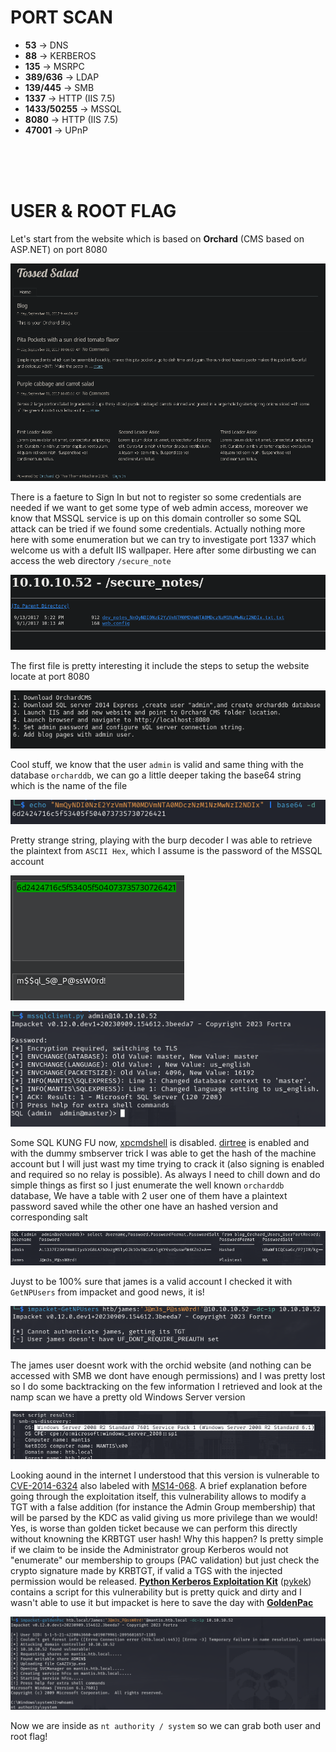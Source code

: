 # PORT SCAN
* **53** &#8594; DNS
* **88** &#8594; KERBEROS
* **135** &#8594; MSRPC
* **389/636** &#8594; LDAP
* **139/445** &#8594; SMB
* **1337** &#8594; HTTP (IIS 7.5)
* **1433/50255** &#8594; MSSQL
* **8080** &#8594; HTTP (IIS 7.5)
* **47001** &#8594; UPnP

<br><br><br>

# USER & ROOT FLAG
Let's start from the website which is based on **Orchard** (CMS based on ASP.NET) on port 8080

![a1687d450d5aaa139c0a1141c2b1cbaf.png](img/a1687d450d5aaa139c0a1141c2b1cbaf.png)

There is a faeture to Sign In but not to register so some credentials are needed if we want to get some type of web admin access, moreover we know that MSSQL service is up on this domain controller so some SQL attack can be tried if we found some credentials. Actually nothing more here with some enumeration but we can try to investigate port 1337 which welcome us with a defult IIS wallpaper.
Here after some dirbusting we can access the web directory `/secure_note`

![0ee3f6bfb125d560e00e278e94b92c5b.png](img/0ee3f6bfb125d560e00e278e94b92c5b.png)

The first file is pretty interesting it include the steps to setup the website locate at port 8080

![4612478bb1d1655fca06f462fc8fcdb1.png](img/4612478bb1d1655fca06f462fc8fcdb1.png)

Cool stuff, we know that the user `admin` is valid and same thing with the database `orcharddb`, we can go a little deeper taking the base64 string which is the name of the file 

![250de6dbf86fb9dbcf5f49a4f4e2cd88.png](img/250de6dbf86fb9dbcf5f49a4f4e2cd88.png)

Pretty strange string, playing with the burp decoder I was able to retrieve the plaintext from `ASCII Hex`, which I assume is the password of the MSSQL account

![44beb1b8c3178986b56fa8951962f470.png](img/44beb1b8c3178986b56fa8951962f470.png)

![534a2dc3eb65493b0a6d85aa5704f9e2.png](img/534a2dc3eb65493b0a6d85aa5704f9e2.png)

Some SQL KUNG FU now, <u>xpcmdshell</u> is disabled. <u>dirtree</u> is enabled and with the dummy smbserver trick I was able to get the hash of the machine account but I will just wast my time trying to crack it (also signing is enabled and required so no relay is possible). As always I need to chill down and do simple things as first so I just enumerate the well known `orcharddb` database, We have a table with 2 user one of them have a plaintext password saved while the other one have an hashed version and corresponding salt

![4d705d7a14edaa1246ea02d37364fc44.png](img/4d705d7a14edaa1246ea02d37364fc44.png)

Juyst to be 100% sure that james is a valid account I checked it with `GetNPUsers` from impacket and good news, it is!

![48782fafd0560223c4a4dd33c98b829b.png](img/48782fafd0560223c4a4dd33c98b829b.png)

The james user doesnt work with the orchid website (and nothing can be accessed with SMB we dont have enough permissions) and I was pretty lost so I do some backtracking on the few information I retrieved and look at the namp scan we have a pretty old Windows Server version

![81558f49f0c688a904955b5f21d657cc.png](img/81558f49f0c688a904955b5f21d657cc.png)

Looking aound in the internet I understood that this version is vulnerable to [CVE-2014-6324](https://nvd.nist.gov/vuln/detail/CVE-2014-6324) also labeled with [MS14-068](https://learn.microsoft.com/en-us/security-updates/securitybulletins/2014/ms14-068). A brief explanation before going through the exploitation itself, this vulnerability allows to modify a TGT with a false addition (for instance the Admin Group membership) that will be parsed by the KDC as valid giving us more privilege than we would! Yes, is worse than golden ticket because we can perform this directly without knowning the KRBTGT user hash! Why this happen? Is pretty simple if we claim to be inside the Administrator group Kerberos would not "enumerate" our membership to groups (PAC validation) but just check the crypto signature made by KRBTGT, if valid a TGS with the injected permission would be released. **<u>Python Kerberos Exploitation Kit</u>** ([pykek](https://github.com/mubix/pykek)) contains a script for this vulnerability but is pretty quick and dirty and I wasn't able to use it but impacket is here to save the day with **<u>GoldenPac</u>**

![86697d85922e3f1476ef6b81ab21e4c4.png](img/86697d85922e3f1476ef6b81ab21e4c4.png)

Now we are inside as `nt authority / system` so we can grab both user and root flag!

<br><br><br>

#

